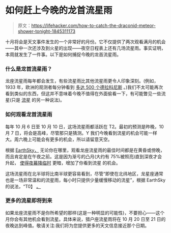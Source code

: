 # 如何赶上今晚的龙首流星雨

> 原文：<https://lifehacker.com/how-to-catch-the-draconid-meteor-shower-tonight-1845311173>

十月将会是天文事件发生的一个非常好的月份。它不仅提供了两次观看满月的机会——其中一次还涉及到火星的出现——夜空日程表上还有几场流星雨。事实证明，本周就发生了一件事。以下是如何捕捉今晚的龙首流星雨。



### 什么是龙首流星雨？

龙座流星雨每年都会发生，有些流星雨比其他流星雨更令人印象深刻。(例如，1933 年，欧洲的观测者每分钟看到 [多达 500 个德拉科尼斯](https://www.space.com/38390-draconid-meteor-shower-guide.html) 。)我们不太可能再次看到类似的东西，但这并不意味着今晚不值得在外面偷看一下，有可能瞥见一些流星(只是 [流星](https://earthsky.org/tonight/legendary-draconids-boom-or-bust) 的另一种说法)。

### 如何观看龙首流星雨

每年 10 月 6 日至 10 月 10 日，这场流星雨都活跃在 T2。最初的预测是昨晚，10 月 7 日，将会是高峰，尽管那只是猜测。Y 我们今晚看到流星的机会可能一样大。周六晚上可能会有更多的机会，所以请留意天空。

根据 [EarthSky，](https://earthsky.org/tonight/legendary-draconids-boom-or-bust) 无论你在哪里，观看龙座流星雨的最佳时间都是在黄昏或傍晚，而且肯定是在午夜之前。这是因为渐亏的凸月(大约有 75%被照亮)直到深夜才会升起， [使得夜幕降临时](https://lifehacker.com/how-to-find-a-truly-dark-location-for-the-best-photos-o-1844881808) 更暗，增加了你看到流星 的机会。

这场流星雨在北半球将比南半球更容易看到，尽管“即使在北纬地区，龙星座通常也是一场非常温和的流星雨，每小时只提供少量缓慢移动的流星”，根据 EarthSky 的说法，“T0】 [。](https://earthsky.org/tonight/legendary-draconids-boom-or-bust)

### 更多的流星即将到来

如果龙座流星雨不是你所希望的那样(这是一种明显的可能性)，不要担心——这个月你会有其他机会看到流星。具体来说，猎户座流星雨将在 10 月 20 日至 21 日的夜晚达到峰值。敬请关注:我们将为您提供更多的天文信息接近那个日期。